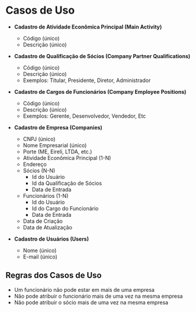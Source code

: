 # Casos de Uso

- **Cadastro de Atividade Econômica Principal (Main Activity)**
  - Código (único)
  - Descrição (único)
  
- **Cadastro de Qualificação de Sócios (Company Partner Qualifications)**
  - Código (único)
  - Descrição (único)
  - Exemplos: Titular, Presidente, Diretor, Administrador
  
- **Cadastro de Cargos de Funcionários (Company Employee Positions)**
  - Código (único)
  - Descrição (único)
  - Exemplos: Gerente, Desenvolvedor, Vendedor, Etc
  
- **Cadastro de Empresa (Companies)**
  - CNPJ (único)
  - Nome Empresarial (único)
  - Porte (ME, Eireli, LTDA, etc.)
  - Atividade Econômica Principal (1-N)
  - Endereço
  - Sócios (N-N)
    - Id do Usuário
    - Id da Qualificação de Sócios
    - Data de Entrada
  - Funcionários (1-N)
    - Id do Usuário
    - Id do Cargo do Funcionário
    - Data de Entrada
  - Data de Criação
  - Data de Atualização
  
- **Cadastro de Usuários (Users)**
  - Nome (único)
  - E-mail (único)

## Regras dos Casos de Uso

- Um funcionário não pode estar em mais de uma empresa
- Não pode atribuir o funcionário mais de uma vez na mesma empresa
- Não pode atribuir o sócio mais de uma vez na mesma empresa
